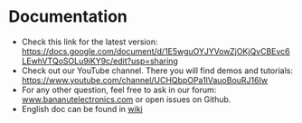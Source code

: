 # Documentation

* Check this link for the latest version: https://docs.google.com/document/d/1E5wguOYJYVowZjOKjQvCBEvc6LEwhVTQoSOLu9iKY9c/edit?usp=sharing
* Check out our YouTube channel. There you will find demos and tutorials: https://www.youtube.com/channel/UCHQbpOPa1lVauoBouRJ16Iw
* For any other question, feel free to ask in our forum: www.bananutelectronics.com or open issues on Github.
* English doc can be found in [wiki](https://github.com/bananutelectronics/MiDispositivoMIDI_A3C/wiki)

